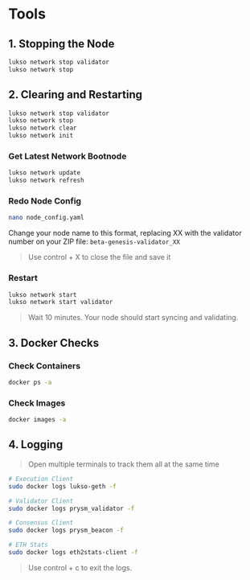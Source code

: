 # Tools

## 1. Stopping the Node

```bash
lukso network stop validator
lukso network stop
```

## 2. Clearing and Restarting

```bash
lukso network stop validator
lukso network stop
lukso network clear
lukso network init
```

### Get Latest Network Bootnode

```bash
lukso network update
lukso network refresh
```

### Redo Node Config

```bash
nano node_config.yaml
```

Change your node name to this format, replacing XX with the validator number on your ZIP file: `beta-genesis-validator_XX`

> Use control + X to close the file and save it

### Restart

```bash
lukso network start
lukso network start validator
```

> Wait 10 minutes. Your node should start syncing and validating.

## 3. Docker Checks

### Check Containers

```bash
docker ps -a
```

### Check Images

```bash
docker images -a
```

## 4. Logging

> Open multiple terminals to track them all at the same time

```bash
# Execution Client
sudo docker logs lukso-geth -f

# Validator Client
sudo docker logs prysm_validator -f

# Consensus Client
sudo docker logs prysm_beacon -f

# ETH Stats
sudo docker logs eth2stats-client -f
```

> Use control + c to exit the logs.
